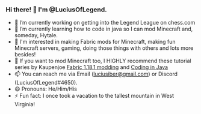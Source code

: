 ### Hi there! 👋 I'm @LuciusOfLegend.

- 🔭 I’m currently working on getting into the Legend League on chess.com
- 🌱 I’m currently learning how to code in java so I can mod Minecraft and, someday, Hytale.
- 👯 I'm interested in making Fabric mods for Minecraft, making fun Minecraft servers, gaming, doing those things with others and lots more besides!
- 💬 If you want to mod Minecraft too, I HIGHLY recommend these tutorial series by Kaupenjoe [Fabric 1.18.1 modding](https://www.youtube.com/playlist?list=PLKGarocXCE1ECgBI1_Z_Yr4qMdhjVi3kg) and [Coding in Java](https://www.youtube.com/playlist?list=PLKGarocXCE1FeXvEogpjz4SvHxF_FJRO6)
- 📫 You can reach me via Email (luciusiber@gmail.com) or Discord (LuciusOfLegend#4650).
- 😄 Pronouns: He/Him/His
- ⚡ Fun fact: I once took a vacation to the tallest mountain in West Virginia!
